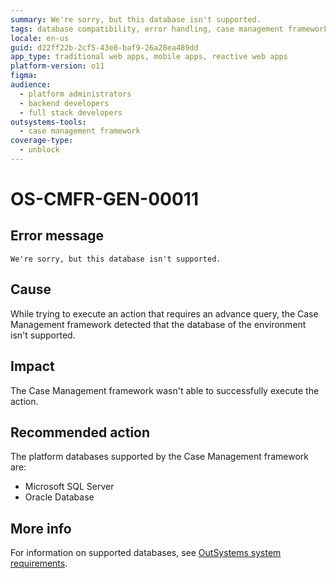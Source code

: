 ```yaml
---
summary: We're sorry, but this database isn't supported.
tags: database compatibility, error handling, case management framework, system requirements, platform version
locale: en-us
guid: d22ff22b-2cf5-43e8-baf9-26a28ea489dd
app_type: traditional web apps, mobile apps, reactive web apps
platform-version: o11
figma:
audience:
  - platform administrators
  - backend developers
  - full stack developers
outsystems-tools:
  - case management framework
coverage-type:
  - unblock
---
```


# OS-CMFR-GEN-00011

## Error message

`We're sorry, but this database isn't supported.`

## Cause

While trying to execute an action that requires an advance query, the Case Management framework detected that the database of the environment isn't supported.

## Impact

The Case Management framework wasn't able to successfully execute the action.

## Recommended action

The platform databases supported by the Case Management framework are:

* Microsoft SQL Server
* Oracle Database

## More info

For information on supported databases, see [OutSystems system requirements](https://success.outsystems.com/Documentation/11/Setting_Up_OutSystems/OutSystems_system_requirements).
